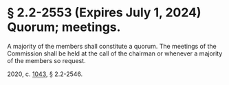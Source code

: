# § 2.2-2553 (Expires July 1, 2024) Quorum; meetings.

<p>A majority of the members shall constitute a quorum. The meetings of the Commission shall be held at the call of the chairman or whenever a majority of the members so request.</p><p>2020, c. <a href='http://lis.virginia.gov/cgi-bin/legp604.exe?201+ful+CHAP1043'>1043</a>, § 2.2-2546.</p>